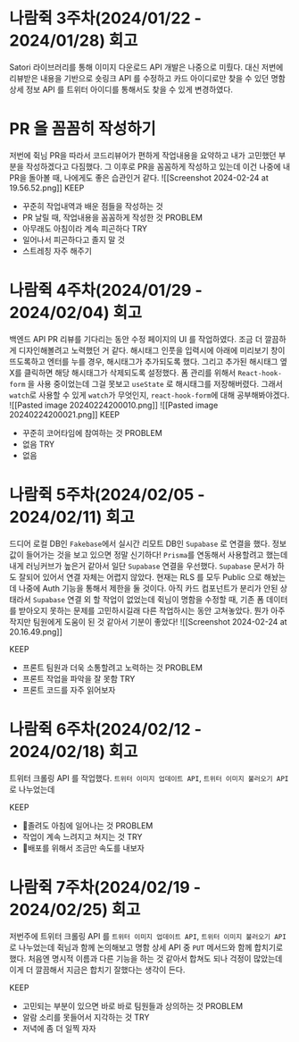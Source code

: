 # 나람쥑 3주차(2024/01/22 - 2024/01/28) 회고
Satori 라이브러리를 통해 이미지 다운로드 API 개발은 나중으로 미뤘다. 대신 저번에 리뷰받은 내용을 기반으로 숏링크 API 를 수정하고 카드 아이디로만 찾을 수 있던 명함 상세 정보 API 를 트위터 아이디를 통해서도 찾을 수 있게 변경하였다. 
# PR 을 꼼꼼히 작성하기
저번에 쥑님 PR을 따라서 코드리뷰어가 편하게 작업내용을 요약하고 내가 고민했던 부분을 작성하겠다고 다짐했다. 그 이후로 PR을 꼼꼼하게 작성하고 있는데 이건 나중에 내 PR을 돌아볼 때, 나에게도 좋은 습관인거 같다. 
![[Screenshot 2024-02-24 at 19.56.52.png]]
KEEP
- 꾸준히 작업내역과 배운 점들을 작성하는 것
- PR 날릴 때, 작업내용을 꼼꼼하게 작성한 것
PROBLEM
- 아무래도 아침이라 계속 피곤하다
TRY
- 일어나서 피곤하다고 졸지 말 것
- 스트레칭 자주 해주기
# 나람쥑 4주차(2024/01/29 - 2024/02/04) 회고
백엔드 API PR 리뷰를 기다리는 동안 수정 페이지의 UI 를 작업하였다. 조금 더 깔끔하게 디자인해볼려고 노력했던 거 같다. 해시태그 인풋을 입력시에 아래에 미리보기 창이 뜨도록하고 엔터를 누를 경우, 해시태그가 추가되도록 했다. 그리고 추가된 해시태그 옆 X를 클릭하면 해당 해시태그가 삭제되도록 설정했다. 
폼 관리를 위해서 `React-hook-form` 을 사용 중이었는데 그걸 못보고 `useState` 로 해시태그를 저장해버렸다. 그래서 `watch`로 사용할 수 있게 `watch`가 무엇인지, `react-hook-form`에 대해 공부해봐야겠다.
![[Pasted image 20240224200010.png]]
![[Pasted image 20240224200021.png]]
KEEP
- 꾸준히 코어타임에 참여하는 것
PROBLEM
- 없음
TRY
- 없음
# 나람쥑 5주차(2024/02/05 - 2024/02/11) 회고
드디어 로컬 DB인 `Fakebase`에서 실시간 리모트 DB인 `Supabase` 로 연결을 했다. 정보값이 들어가는 것을 보고 있으면 정말 신기하다! `Prisma`를 연동해서 사용할려고 했는데 내게 러닝커브가 높은거 같아서 일단 `Supabase` 연결을 우선했다. `Supabase` 문서가 하도 잘되어 있어서 연결 자체는 어렵지 않았다. 현재는 RLS 를 모두 Public 으로 해놨는데 나중에 Auth 기능을 통해서 제한을 둘 것이다. 
아직 카드 컴포넌트가 분리가 안된 상태라서 `Supabase` 연결 외 할 작업이 없었는데 쥑님이 명함을 수정할 때, 기존 폼 데이터를 받아오지 못하는 문제를 고민하시길래 다른 작업하시는 동안 고쳐놓았다. 뭔가 아주 작지만 팀원에게 도움이 된 것 같아서 기분이 좋았다! 
![[Screenshot 2024-02-24 at 20.16.49.png]]

KEEP
- 프론트 팀원과 더욱 소통할려고 노력하는 것
PROBLEM
- 프론트 작업을 파악을 잘 못함
TRY
- 프론트 코드를 자주 읽어보자
# 나람쥑 6주차(2024/02/12 - 2024/02/18) 회고
트위터 크롤링 API 를 작업했다.  `트위터 이미지 업데이트 API`, `트위터 이미지 불러오기 API` 로 나누었는데

KEEP
- 졸려도 아침에 일어나는 것
PROBLEM
- 작업이 계속 느려지고 쳐지는 것
TRY
- 배포를 위해서 조금만 속도를 내보자
# 나람쥑 7주차(2024/02/19 - 2024/02/25) 회고
저번주에 트위터 크롤링 API 를 `트위터 이미지 업데이트 API`, `트위터 이미지 불러오기 API` 로 나누었는데 쥑님과 함께 논의해보고 명함 상세 API 중 `PUT` 메서드와 함께 합치기로 했다. 처음엔 명시적 이름과 다른 기능을 하는 것 같아서 합쳐도 되나 걱정이 많았는데 이게 더 깔끔해서 지금은 합치기 잘했다는 생각이 든다. 


KEEP
- 고민되는 부분이 있으면 바로 바로 팀원들과 상의하는 것
PROBLEM
- 알람 소리를 못들어서 지각하는 것
TRY
- 저녁에 좀 더 일찍 자자